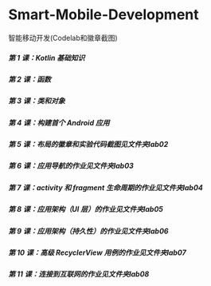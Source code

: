 # Smart-Mobile-Development

智能移动开发(Codelab和徽章截图)

##### 第 1 课：Kotlin 基础知识

##### 第 2 课：函数

##### 第 3 课：类和对象

##### 第 4 课：构建首个 Android 应用

##### 第 5 课：布局的徽章和实验代码截图见文件夹lab02

##### 第 6 课：应用导航的作业见文件夹lab03

##### 第 7 课：activity 和 fragment 生命周期的作业见文件夹lab04

##### 第 8 课：应用架构（UI 层）的作业见文件夹lab05

##### 第 9 课：应用架构（持久性）的作业见文件夹lab06

##### 第 10 课：高级 RecyclerView 用例的作业见文件夹lab07

##### 第 11 课：连接到互联网的作业见文件夹lab08
